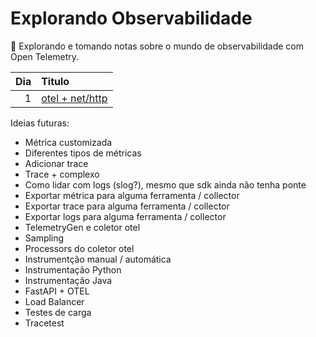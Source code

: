 # Explorando Observabilidade

🔭 Explorando e tomando notas sobre o mundo de observabilidade com Open Telemetry.

| Dia | Titulo                     |
| --: | :------------------        |
|   1 | [otel + net/http](./dia1/) |

Ideias futuras:
* Métrica customizada
* Diferentes tipos de métricas
* Adicionar trace
* Trace + complexo
* Como lidar com logs (slog?), mesmo que sdk ainda não tenha ponte
* Exportar métrica para alguma ferramenta / collector
* Exportar trace para alguma ferramenta / collector
* Exportar logs para alguma ferramenta / collector
* TelemetryGen e coletor otel
* Sampling
* Processors do coletor otel
* Instrumentção manual / automática
* Instrumentação Python
* Instrumentação Java
* FastAPI + OTEL
* Load Balancer
* Testes de carga
* Tracetest
